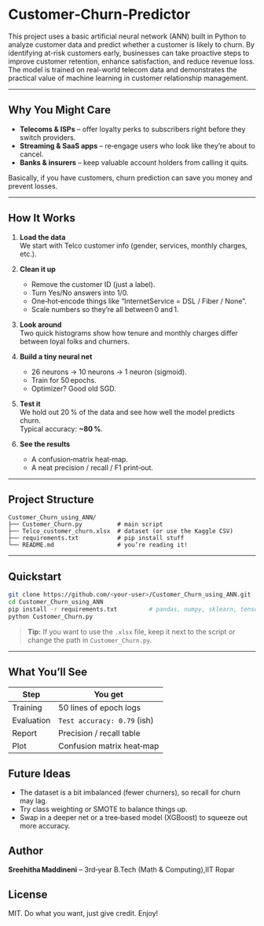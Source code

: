 
#   Customer‑Churn‑Predictor

This project uses a basic artificial neural network (ANN) built in Python to analyze customer data and predict whether a customer is likely to churn. By identifying at-risk customers early, businesses can take proactive steps to improve customer retention, enhance satisfaction, and reduce revenue loss. The model is trained on real-world telecom data and demonstrates the practical value of machine learning in customer relationship management.

---

##  Why You Might Care

- **Telecoms & ISPs** – offer loyalty perks to subscribers right before they switch providers.  
- **Streaming & SaaS apps** – re‑engage users who look like they’re about to cancel.  
- **Banks & insurers** – keep valuable account holders from calling it quits.  

Basically, if you have customers, churn prediction can save you money and prevent losses.

---

##   How It Works 

1. **Load the data**  
   We start with Telco customer info (gender, services, monthly charges, etc.).

2. **Clean it up**  
   - Remove the customer ID (just a label).  
   - Turn Yes/No answers into 1/0.  
   - One‑hot‑encode things like “InternetService = DSL / Fiber / None”.  
   - Scale numbers so they’re all between 0 and 1.

3. **Look around**  
   Two quick histograms show how tenure and monthly charges differ between loyal folks and churners.

4. **Build a tiny neural net**  
   - 26 neurons → 10 neurons → 1 neuron (sigmoid).  
   - Train for 50 epochs.  
   - Optimizer? Good old SGD.

5. **Test it**  
   We hold out 20 % of the data and see how well the model predicts churn.  
   Typical accuracy: **~80 %**.

6. **See the results**  
   - A confusion‑matrix heat‑map.  
   - A neat precision / recall / F1 print‑out.  

---

##   Project Structure

```text
Customer_Churn_using_ANN/
├── Customer_Churn.py          # main script
├── Telco_customer_churn.xlsx  # dataset (or use the Kaggle CSV)
├── requirements.txt           # pip install stuff
└── README.md                  # you’re reading it!
```

---

##  Quickstart

```bash
git clone https://github.com/<your‑user>/Customer_Churn_using_ANN.git
cd Customer_Churn_using_ANN
pip install -r requirements.txt         # pandas, numpy, sklearn, tensorflow, ...
python Customer_Churn.py
```

> **Tip:** If you want to use the `.xlsx` file, keep it next to the script or change the path in `Customer_Churn.py`.

---

##  What You’ll See

| Step | You get |
|------|---------|
| Training | 50 lines of epoch logs  |
| Evaluation | `Test accuracy: 0.79` (ish) |
| Report | Precision / recall table |
| Plot | Confusion matrix heat‑map |



## Future Ideas

- The dataset is a bit imbalanced (fewer churners), so recall for churn may lag.  
- Try class weighting or SMOTE to balance things up.  
- Swap in a deeper net or a tree‑based model (XGBoost) to squeeze out more accuracy.



##  Author

**Sreehitha Maddineni** – 3rd‑year B.Tech (Math & Computing),IIT Ropar 




## License

MIT. Do what you want, just give credit. Enjoy!
